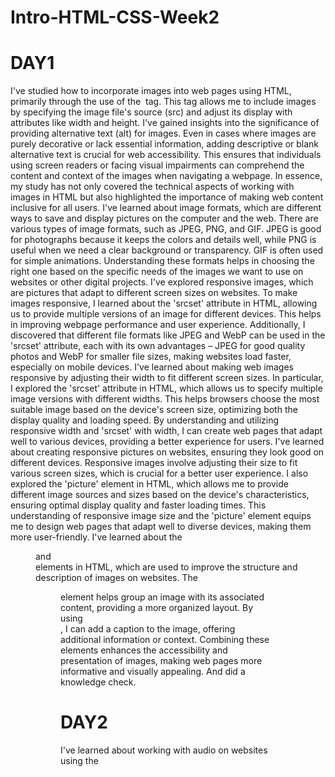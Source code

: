 # Intro-HTML-CSS-Week2
# DAY1
I've studied how to incorporate images into web pages using HTML, primarily through the use of the <img> tag. This tag allows me to include images by specifying the image file's source (src) and adjust its display with attributes like width and height. 
I've gained insights into the significance of providing alternative text (alt) for images. Even in cases where images are purely decorative or lack essential information, adding descriptive or blank alternative text is crucial for web accessibility. This ensures that individuals using screen readers or facing visual impairments can comprehend the content and context of the images when navigating a webpage. In essence, my study has not only covered the technical aspects of working with images in HTML but also highlighted the importance of making web content inclusive for all users.
I've learned about image formats, which are different ways to save and display pictures on the computer and the web. There are various types of image formats, such as JPEG, PNG, and GIF. JPEG is good for photographs because it keeps the colors and details well, while PNG is useful when we need a clear background or transparency. GIF is often used for simple animations. Understanding these formats helps in choosing the right one based on the specific needs of the images we want to use on websites or other digital projects.
I've explored responsive images, which are pictures that adapt to different screen sizes on websites. To make images responsive, I learned about the 'srcset' attribute in HTML, allowing us to provide multiple versions of an image for different devices. This helps in improving webpage performance and user experience. Additionally, I discovered that different file formats like JPEG and WebP can be used in the 'srcset' attribute, each with its own advantages – JPEG for good quality photos and WebP for smaller file sizes, making websites load faster, especially on mobile devices.
I've learned about making web images responsive by adjusting their width to fit different screen sizes. In particular, I explored the 'srcset' attribute in HTML, which allows us to specify multiple image versions with different widths. This helps browsers choose the most suitable image based on the device's screen size, optimizing both the display quality and loading speed. By understanding and utilizing responsive width and 'srcset' with width, I can create web pages that adapt well to various devices, providing a better experience for users.
I've learned about creating responsive pictures on websites, ensuring they look good on different devices. Responsive images involve adjusting their size to fit various screen sizes, which is crucial for a better user experience. I also explored the 'picture' element in HTML, which allows me to provide different image sources and sizes based on the device's characteristics, ensuring optimal display quality and faster loading times. This understanding of responsive image size and the 'picture' element equips me to design web pages that adapt well to diverse devices, making them more user-friendly.
I've learned about the <figure> and <figcaption> elements in HTML, which are used to improve the structure and description of images on websites. The <figure> element helps group an image with its associated content, providing a more organized layout. By using <figcaption>, I can add a caption to the image, offering additional information or context. Combining these elements enhances the accessibility and presentation of images, making web pages more informative and visually appealing.
And did a knowledge check.

# DAY2
I've learned about working with audio on websites using the <audio> element in HTML. The <audio> element allows me to embed audio files directly into web pages, making it easy to share music, podcasts, or other audio content. By using attributes like src to specify the audio file and controls like play, pause, and volume, I can create a user-friendly audio experience for visitors. This knowledge of the <audio> element equips me to seamlessly integrate audio content into web projects, enhancing the overall multimedia experience.
I've explored the use of the <video> element in HTML, which allows me to embed videos directly into web pages. The <video> element provides a versatile way to share video content, offering controls like play, pause, and volume. By specifying the video file using the src attribute and including additional attributes for customization, such as width and height, I can create an engaging and user-friendly video experience for website visitors. This understanding of the <video> element equips me to seamlessly integrate video content, enhancing the multimedia aspects of web development projects.
"I learned how to add captions and subtitles to videos on websites using the <track> element in HTML. This helps make videos more accessible for people who may have trouble hearing or prefer subtitles. By specifying the type of track and providing the source file, I can make sure everyone can understand and enjoy the video content on the web.
I've learned how to embed media, like videos, into web pages using iframes. For instance, when using YouTube, I discovered that I can get an embed link for a video, and by using the <iframe> element in HTML with this link, I can seamlessly display the video on my website. The <iframe> element acts like a window, allowing content from another site, in this case, a YouTube video, to be shown on my webpage. This knowledge empowers me to easily share multimedia content and enhance the interactive features of my website.
Wrote a Knowledge check.

# DAY3
I studied HTML content identification, which involves specifying the language of the content using the 'lang' attribute to enhance accessibility and search engine optimization. Additionally, I explored the importance of the 'charset' attribute in defining the character encoding for proper rendering of text. Furthermore, I learned about the role of the 'meta' attribute in providing metadata information, such as character set and viewport settings, to improve the display and functionality of web pages.
I studied HTML generic elements, particularly focusing on the versatile use of the <div> and <span> elements. The <div> element is a block-level container often employed for grouping and structuring content, facilitating styling and layout adjustments. On the other hand, the <span> element is an inline container commonly used for applying styles or scripting to specific portions of text within a larger block of content. Both elements play crucial roles in organizing and enhancing the structure and presentation of HTML documents.
Wrote knowledge check.
I explored HTML integration and the creation of HTML pages. HTML integration involves combining HTML with other web technologies, such as CSS for styling and JavaScript for dynamic functionality, to build comprehensive and interactive web pages. In crafting HTML pages, I learned the essential structure using elements like <html>, <head>, and <body>, and the importance of including meta tags, links to external stylesheets, and scripts to optimize page appearance and behavior. Overall, understanding HTML integration and page structure is fundamental for developing robust and visually appealing web content.

# DAY4
I've learned that a standard HTML page head consists of essential elements like <!DOCTYPE html>, <html>, <head>, <meta>, <title>, and <link>, which collectively provide meta-information, character encoding, and links to external resources. The overall structure of an HTML file involves combining these elements within the <html> root element, along with a <body> section containing the actual content to create a well-organized and functional web page.
I've studied the HTML file head section, which includes the essential <meta> tag for providing metadata information such as character encoding and viewport settings. This <meta> tag within the <head> section plays a crucial role in enhancing web page functionality and ensuring proper rendering of content.
I've explored the link element, commonly used in the HTML head section, to establish connections with external resources such as stylesheets, enhancing the presentation of web pages. Additionally, I studied the script element, which is utilized to embed or reference JavaScript code within HTML documents, enabling the implementation of dynamic and interactive features.
In content structuring, I've learned to use elements like <div> and <span> to organize and delineate sections of content within HTML documents. These elements serve as versatile tools for grouping and styling content, enhancing readability and layout flexibility in web development.
I've learned that when creating a webpage, combining elements like <div>, <span>, <link>, and <script> allows for effective organization, styling, and dynamic functionality. This integration results in a cohesive and visually appealing webpage with structured content and enhanced features.
I also wrote knowlegde check.

#DAY5
I learned the basics of forms, using elements like <form> to gather user input on a webpage. Working with forms involves incorporating input elements like <input> and <button> to create interactive and user-friendly web forms.
I've studied additional functions for forms, like using <label> to improve accessibility and <select> for dropdown menus. These features enhance the user experience by providing clear labels and interactive options in web forms.
